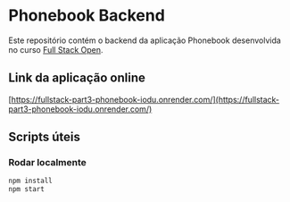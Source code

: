 # Phonebook Backend

Este repositório contém o backend da aplicação Phonebook desenvolvida no curso [Full Stack Open](https://fullstackopen.com/pt/).

## Link da aplicação online

[https://fullstack-part3-phonebook-iodu.onrender.com/](https://fullstack-part3-phonebook-iodu.onrender.com/)

## Scripts úteis

### Rodar localmente

```bash
npm install
npm start
